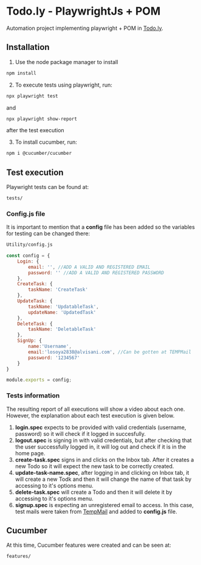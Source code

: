 # Todo.ly - PlaywrightJs + POM

Automation project implementing playwright + POM in [Todo.ly](https://todo.ly).

## Installation

1. Use the node package manager to install

```bash
npm install
```

2. To execute tests using playwright, run:

```bash
npx playwright test
```
and

```bash
npx playwright show-report
```

after the test execution

3. To install cucumber, run:

```bash
npm i @cucumber/cucumber
```

## Test execution

Playwright tests can be found at:
```bash
tests/
```

### Config.js file
It is important to mention that a **config** file has been added so the variables for testing can be changed there:

```bash
Utility/config.js
```

```javascript
const config = {
    Login: {
        email: '', //ADD A VALID AND REGISTERED EMAIL
        password: '' //ADD A VALID AND REGISTERED PASSWORD
    },
    CreateTask: {
        taskName: 'CreateTask'
    },
    UpdateTask: {
        taskName: 'UpdatableTask',
        updateName: 'UpdatedTask'
    },
    DeleteTask: {
        taskName: 'DeletableTask'
    },
    SignUp: {
        name:'Username',
        email:'losoya2838@alvisani.com', //Can be gotten at TEMPMail
        password: '1234567'
    }    
}

module.exports = config;
```

### Tests information
The resulting report of all executions will show a video about each one. However, the explanation about each test execution is given below.

1. **login.spec** expects to be provided with valid credentials (username, password) so it will check if it logged in succesfully.
2. **logout.spec** is signing in with valid credentials, but after checking that the user successfully logged in, it will log out and check if it is in the home page.
3. **create-task.spec** signs in and clicks on the Inbox tab. After it creates a new Todo so it will expect the new task to be correctly created.
4. **update-task-name.spec**, after logging in and clicking on Inbox tab, it will create a new Todk and then it will change the name of that task by accessing to it's options menu.
5. **delete-task.spec** will create a Todo and then it will delete it by accessing to it's options menu.
6. **signup.spec** is expecting an unregistered email to access. In this case, test mails were taken from [TempMail](https://temp-mail.org/es/) and added to **config.js** file.

## Cucumber

At this time, Cucumber features were created and can be seen at:

```bash
features/
```
